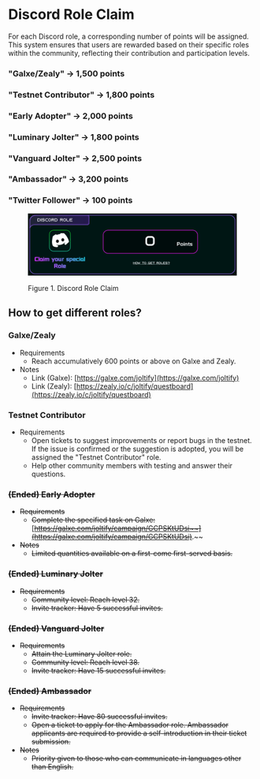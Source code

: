 # Discord Role Claim

For each Discord role, a corresponding number of points will be assigned. This system ensures that users are rewarded based on their specific roles within the community, reflecting their contribution and participation levels.

### "**Galxe/Zealy"** -> 1,500 points

### "**Testnet Contributor**" -> 1,800 points

### "**Early Adopter**" -> 2,000 points

### "**Luminary Jolter**" -> 1,800 points

### "**Vanguard Jolter**" -> 2,500 points

### "**Ambassador**" -> 3,200 points

### "**Twitter Follower**" -> 100 points

<figure><img src="../.gitbook/assets/ps_role_claim.png" alt=""><figcaption><p>Figure 1. Discord Role Claim</p></figcaption></figure>

## How to get different roles?

### Galxe/Zealy

* Requirements
  * Reach accumulatively 600 points or above on Galxe and Zealy.
* Notes
  * Link (Galxe): [https://galxe.com/joltify](https://galxe.com/joltify)
  * Link (Zealy): [https://zealy.io/c/joltify/questboard](https://zealy.io/c/joltify/questboard)

### Testnet Contributor

* Requirements
  * Open tickets to suggest improvements or report bugs in the testnet. If the issue is confirmed or the suggestion is adopted, you will be assigned the "Testnet Contributor" role.
  * Help other community members with testing and answer their questions.

### ~~(Ended) Early Adopter~~

* ~~Requirements~~
  * ~~Complete the specified task on Galxe:~~ [~~https://galxe.com/joltify/campaign/GCPSKtUDsi~~](https://galxe.com/joltify/campaign/GCPSKtUDsi)~~.~~
* ~~Notes~~
  * ~~Limited quantities available on a first-come first-served basis.~~

### ~~(Ended) Luminary Jolter~~

* ~~Requirements~~
  * ~~Community level: Reach level 32.~~
  * ~~Invite tracker: Have 5 successful invites.~~

### ~~(Ended) Vanguard Jolter~~

* ~~Requirements~~
  * ~~Attain the Luminary Jolter role.~~
  * ~~Community level: Reach level 38.~~
  * ~~Invite tracker: Have 15 successful invites.~~

### ~~(Ended) Ambassador~~

* ~~Requirements~~
  * ~~Invite tracker: Have 80 successful invites.~~
  * ~~Open a ticket to apply for the Ambassador role. Ambassador applicants are required to provide a self-introduction in their ticket submission.~~
* ~~Notes~~
  * ~~Priority given to those who can communicate in languages other than English.~~


